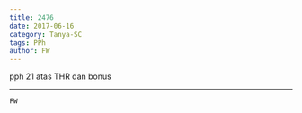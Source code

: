```yaml
---
title: 2476
date: 2017-06-16
category: Tanya-SC
tags: PPh
author: FW
---
```


pph 21 atas THR dan bonus

---



`FW`

